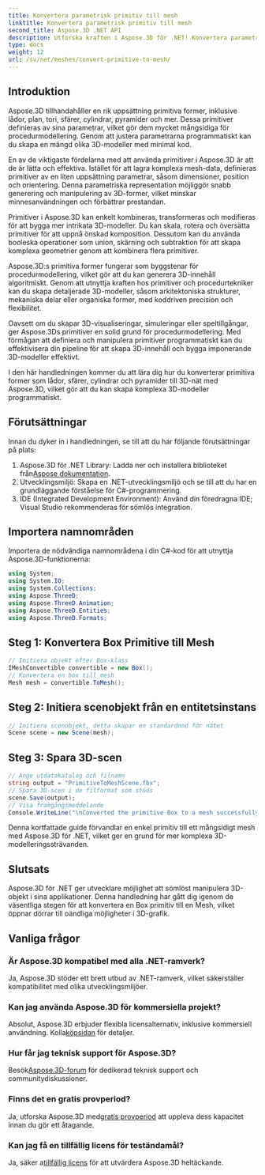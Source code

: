 ```yaml
---
title: Konvertera parametrisk primitiv till mesh
linktitle: Konvertera parametrisk primitiv till mesh
second_title: Aspose.3D .NET API
description: Utforska kraften i Aspose.3D för .NET! Konvertera parametriska primitiver till mångsidig Mesh utan ansträngning. Höj ditt 3D-grafikspel idag.
type: docs
weight: 12
url: /sv/net/meshes/convert-primitive-to-mesh/
---
```

## Introduktion

Aspose.3D tillhandahåller en rik uppsättning primitiva former, inklusive lådor, plan, tori, sfärer, cylindrar, pyramider och mer. Dessa primitiver definieras av sina parametrar, vilket gör dem mycket mångsidiga för procedurmodellering. Genom att justera parametrarna programmatiskt kan du skapa en mängd olika 3D-modeller med minimal kod.

En av de viktigaste fördelarna med att använda primitiver i Aspose.3D är att de är lätta och effektiva. Istället för att lagra komplexa mesh-data, definieras primitiver av en liten uppsättning parametrar, såsom dimensioner, position och orientering. Denna parametriska representation möjliggör snabb generering och manipulering av 3D-former, vilket minskar minnesanvändningen och förbättrar prestandan.

Primitiver i Aspose.3D kan enkelt kombineras, transformeras och modifieras för att bygga mer intrikata 3D-modeller. Du kan skala, rotera och översätta primitiver för att uppnå önskad komposition. Dessutom kan du använda booleska operationer som union, skärning och subtraktion för att skapa komplexa geometrier genom att kombinera flera primitiver.

Aspose.3D:s primitiva former fungerar som byggstenar för procedurmodellering, vilket gör att du kan generera 3D-innehåll algoritmiskt. Genom att utnyttja kraften hos primitiver och procedurtekniker kan du skapa detaljerade 3D-modeller, såsom arkitektoniska strukturer, mekaniska delar eller organiska former, med koddriven precision och flexibilitet.

Oavsett om du skapar 3D-visualiseringar, simuleringar eller speltillgångar, ger Aspose.3Ds primitiver en solid grund för procedurmodellering. Med förmågan att definiera och manipulera primitiver programmatiskt kan du effektivisera din pipeline för att skapa 3D-innehåll och bygga imponerande 3D-modeller effektivt.

I den här handledningen kommer du att lära dig hur du konverterar primitiva former som lådor, sfärer, cylindrar och pyramider till 3D-nät med Aspose.3D, vilket gör att du kan skapa komplexa 3D-modeller programmatiskt.


## Förutsättningar
Innan du dyker in i handledningen, se till att du har följande förutsättningar på plats:
1.  Aspose.3D för .NET Library: Ladda ner och installera biblioteket från[Aspose dokumentation](https://reference.aspose.com/3d/net/).
2. Utvecklingsmiljö: Skapa en .NET-utvecklingsmiljö och se till att du har en grundläggande förståelse för C#-programmering.
3. IDE (Integrated Development Environment): Använd din föredragna IDE; Visual Studio rekommenderas för sömlös integration.
## Importera namnområden
Importera de nödvändiga namnområdena i din C#-kod för att utnyttja Aspose.3D-funktionerna:
```csharp
using System;
using System.IO;
using System.Collections;
using Aspose.ThreeD;
using Aspose.ThreeD.Animation;
using Aspose.ThreeD.Entities;
using Aspose.ThreeD.Formats;
```
## Steg 1: Konvertera Box Primitive till Mesh
```csharp
// Initiera objekt efter Box-klass
IMeshConvertible convertible = new Box();
// Konvertera en box till mesh
Mesh mesh = convertible.ToMesh();
```
## Steg 2: Initiera scenobjekt från en entitetsinstans
```csharp
// Initiera scenobjekt, detta skapar en standardnod för nätet
Scene scene = new Scene(mesh);
```
## Steg 3: Spara 3D-scen
```csharp
// Ange utdatakatalog och filnamn
string output = "PrimitiveToMeshScene.fbx";
// Spara 3D-scen i de filformat som stöds
scene.Save(output);
// Visa framgångsmeddelande
Console.WriteLine("\nConverted the primitive Box to a mesh successfully.\nFile saved at " + output);
```
Denna kortfattade guide förvandlar en enkel primitiv till ett mångsidigt mesh med Aspose.3D för .NET, vilket ger en grund för mer komplexa 3D-modelleringssträvanden.
## Slutsats
Aspose.3D för .NET ger utvecklare möjlighet att sömlöst manipulera 3D-objekt i sina applikationer. Denna handledning har gått dig igenom de väsentliga stegen för att konvertera en Box primitiv till en Mesh, vilket öppnar dörrar till oändliga möjligheter i 3D-grafik.
## Vanliga frågor
### Är Aspose.3D kompatibel med alla .NET-ramverk?
Ja, Aspose.3D stöder ett brett utbud av .NET-ramverk, vilket säkerställer kompatibilitet med olika utvecklingsmiljöer.
### Kan jag använda Aspose.3D för kommersiella projekt?
 Absolut, Aspose.3D erbjuder flexibla licensalternativ, inklusive kommersiell användning. Kolla[köpsidan](https://purchase.aspose.com/buy) för detaljer.
### Hur får jag teknisk support för Aspose.3D?
 Besök[Aspose.3D-forum](https://forum.aspose.com/c/3d/18) för dedikerad teknisk support och communitydiskussioner.
### Finns det en gratis provperiod?
 Ja, utforska Aspose.3D med[gratis provperiod](https://releases.aspose.com/) att uppleva dess kapacitet innan du gör ett åtagande.
### Kan jag få en tillfällig licens för teständamål?
 Ja, säker a[tillfällig licens](https://purchase.aspose.com/temporary-license/) för att utvärdera Aspose.3D heltäckande.